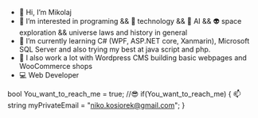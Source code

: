 - 👋 Hi, I’m Mikolaj
- 👀 I’m interested in programing && 📳 technology && 🤖 AI && 👽 space exploration && universe laws and history in general
- 🌱 I’m currently learning C# (WPF, ASP.NET core, Xanmarin), Microsoft SQL Server and also trying my best at java script and php.
- 📖 I also work a lot with Wordpress CMS building basic webpages and WooCommerce shops
- 💻 Web Developer

bool You_want_to_reach_me = true; //😎
if(You_want_to_reach_me)
{
    📫 string myPrivateEmail = "niko.kosiorek@gmail.com";
}

<!---
MikolajKos/MikolajKos is a ✨ special ✨ repository because its `README.md` (this file) appears on your GitHub profile.
You can click the Preview link to take a look at your changes.
--->
